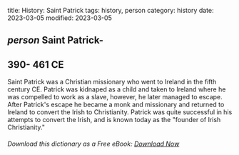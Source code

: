 title: History: Saint Patrick
tags: history, person
category: history
date: 2023-03-05
modified: 2023-03-05

## _person_  Saint Patrick-
  390-
461 CE
-
Saint Patrick was a
Christian missionary who went to Ireland in the fifth century CE.
Patrick was kidnaped as a child and taken to Ireland where he was
compelled to work as a slave, however, he later managed to escape.
After Patrick's escape he became a monk and missionary and returned to
Ireland to convert the Irish to Christianity.   Patrick was quite
successful in his attempts to convert the Irish, and is known today as
the "founder of Irish Christianity."


###### Download *this* dictionary as a Free eBook: [Download Now]({static}static/SerfHistoryDictionary.pdf)

